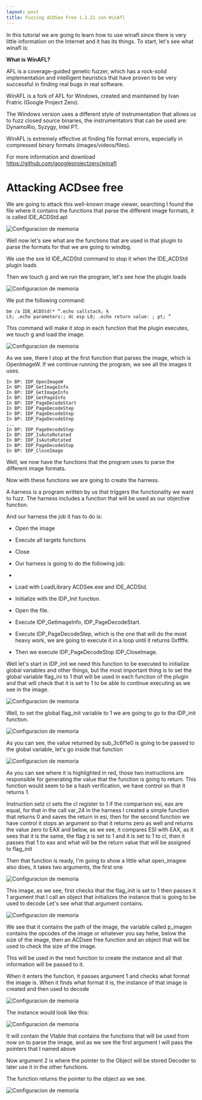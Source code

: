 ```yaml
---
layout: post
title: Fuzzing ACDSee Free 1.1.21 con WinAfl
---
```



In this tutorial we are going to learn how to use winafl since there is very little information on the Internet and it has its things.
To start, let's see what winafl is:

**What is WinAFL?**

AFL is a coverage-guided genetic fuzzer, which has a rock-solid implementation and intelligent heuristics that have proven to be very successful in finding real bugs in real software.

WinAFL is a fork of AFL for Windows, created and maintained by Ivan Fratric (Google Project Zero).

The Windows version uses a different style of instrumentation that allows us to fuzz closed source binaries, the instrumentators that can be used are: DynamoRio, Syzygy, Intel PT.

WinAFL is extremely effective at finding file format errors, especially in compressed binary formats (images/videos/files).

For more information and download
https://github.com/googleprojectzero/winafl


# Attacking ACDsee free

We are going to attack this well-known image viewer, searching I found the file where it contains the functions that parse the different image formats, it is called IDE_ACDStd.apl

![Configuracion de memoria](/images/imagenacd1.png)

Well now let's see what are the functions that are used in that plugin to parse the formats for that we are going to windbg.

We use the sxe ld IDE_ACDStd command to stop it when the IDE_ACDStd plugin loads

Then we touch g and we run the program, let's see how the plugin loads

![Configuracion de memoria](/images/imagenacd2.png)

We put the following command:

```
bm /a IDE_ACDStd!* “.echo callstack; k
L5; .echo parameters:; dc esp L8; .echo return value: ; pt; ”

```

This command will make it stop in each function that the plugin executes, we touch g and load the image.

![Configuracion de memoria](/images/imagenacd3.png)

As we see, there I stop at the first function that parses the image, which is OpenImageW. If we continue running the program, we see all the images it uses.

```
In BP: IDP_OpenImageW
In BP: IDP_GetImageInfo
In BP: IDP_GetImageInfo
In BP: IDP_GetPageInfo
In BP: IDP_PageDecodeStart
In BP: IDP_PageDecodeStep
In BP: IDP_PageDecodeStep
In BP: IDP_PageDecodeStep
...
In BP: IDP_PageDecodeStep
In BP: IDP_IsAutoRotated
In BP: IDP_IsAutoRotated
In BP: IDP_PageDecodeStop
In BP: IDP_CloseImage
```

Well, we now have the functions that the program uses to parse the
different image formats.

Now with these functions we are going to create the harness.

A harness is a program written by us that triggers the functionality we want to fuzz. The harness includes a function that will be used as our objective function.

And our harness the job it has to do is:

- Open the image
- Execute all targets functions
- Close

- Our harness is going to do the following job:
- 
- Load with LoadLibrary ACDSee.exe and IDE_ACDStd.
- Initialize with the IDP_Init function.
- Open the file.
- Execute IDP_GetImageInfo, IDP_PageDecodeStart.
- Execute IDP_PageDecodeStep, which is the one that will do the most heavy work, we are going to execute it in a loop until it returns 0xffffe.
- Then we execute IDP_PageDecodeStop IDP_CloseImage.

Well let's start in IDP_init we need this function to be executed to initialize global variables and other things, but the most important thing is to set the global variable flag_ini to 1 that will be used in each function of the plugin and that will check that it is set to 1 to be able to continue executing as we see in the image.


![Configuracion de memoria](/images/imagenacd4.png)

Well, to set the global flag_init variable to 1 we are going to go to the IDP_init function.

![Configuracion de memoria](/images/imagenacd5.png)

As you can see, the value returned by sub_3c6f1e0 is going to be passed to the global variable, let's go inside that function

![Configuracion de memoria](/images/imagenacd6.png)

As you can see where it is highlighted in red, those two instructions are responsible for generating the value that the function is going to return. This function would seem to be a hash verification, we have control so that it returns 1.

Instruction setz cl sets the cl register to 1 if the comparison esi, eax are equal, for that in the call var_24 in the harness I created a simple function that returns 0 and saves the return in esi, then for the second function we have control it stops an argument so that it returns zero as well and returns the value zero to EAX and below, as we see, it compares ESI with EAX, as it sees that it is the same, the flag z is set to 1 and it is set to 1 to cl, then it passes that 1 to eax and what will be the return value that will be assigned to flag_init

Then that function is ready, I'm going to show a little what open_imagew also does, it takes two arguments, the first one

![Configuracion de memoria](/images/imagenacd7.png)

This image, as we see, first checks that the flag_init is set to 1 then passes it 1 argument that I call an object that initializes the instance that is going to be used to decode
Let's see what that argument contains.

![Configuracion de memoria](/images/imagenacd8.png)

We see that it contains the path of the image, the variable called p_imagen contains the opcodes of the image or whatever you say hehe, below the size of the image, then an ACDsee free function and an object that will be used to check the size of the image.

This will be used in the next function to create the instance and all that information will be passed to it.

When it enters the function, it passes argument 1 and checks what format the image is.
When it finds what format it is, the instance of that image is created and then used to decode

![Configuracion de memoria](/images/imagenacd9.png)


The instance would look like this:

![Configuracion de memoria](/images/imagenacd10.png)

It will contain the Vtable that contains the functions that will be used from now on to parse the image, and as we see the first argument I will pass the pointers that I named above

Now argument 2 is where the pointer to the Object will be stored
Decoder to later use it in the other functions.

The function returns the pointer to the object as we see.

![Configuracion de memoria](/images/imagenacd11.png)



